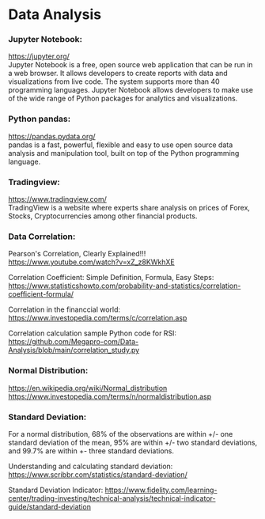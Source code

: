 # Data Analysis

### Jupyter Notebook:  
https://jupyter.org/  
Jupyter Notebook is a free, open source web application that can be run in a web browser. It allows developers to create reports with data and visualizations from live code. The system supports more than 40 programming languages. Jupyter Notebook allows developers to make use of the wide range of Python packages for analytics and visualizations. 

### Python pandas:  
https://pandas.pydata.org/  
pandas is a fast, powerful, flexible and easy to use open source data analysis and manipulation tool,
built on top of the Python programming language.

### Tradingview:  
https://www.tradingview.com/  
TradingView is a website where experts share analysis on prices of Forex, Stocks, Cryptocurrencies among other financial products.

### Data Correlation:  

Pearson's Correlation, Clearly Explained!!!  
https://www.youtube.com/watch?v=xZ_z8KWkhXE

Correlation Coefficient: Simple Definition, Formula, Easy Steps:  
https://www.statisticshowto.com/probability-and-statistics/correlation-coefficient-formula/

Correlation in the financcial world:  
https://www.investopedia.com/terms/c/correlation.asp  

Correlation calculation sample Python code for RSI:  
https://github.com/Megapro-com/Data-Analysis/blob/main/correlation_study.py

### Normal Distribution:

https://en.wikipedia.org/wiki/Normal_distribution  
https://www.investopedia.com/terms/n/normaldistribution.asp

### Standard Deviation:

For a normal distribution, 68% of the observations are within +/- one standard deviation of the mean, 95% are within +/- two standard deviations, and 99.7% are within +- three standard deviations.

Understanding and calculating standard deviation:
https://www.scribbr.com/statistics/standard-deviation/

Standard Deviation Indicator:
https://www.fidelity.com/learning-center/trading-investing/technical-analysis/technical-indicator-guide/standard-deviation
